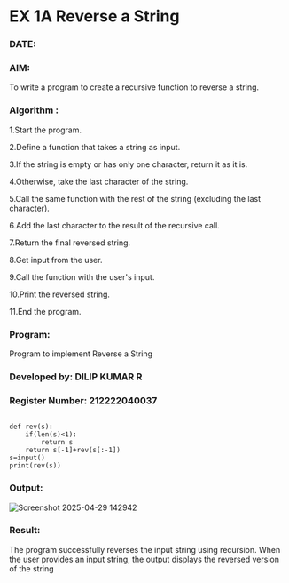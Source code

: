 # EX 1A Reverse a String

### DATE:

### AIM:

To write a program to create a recursive function to reverse a string.

### Algorithm :
1.Start the program.

2.Define a function that takes a string as input.

3.If the string is empty or has only one character, return it as it is.

4.Otherwise, take the last character of the string.

5.Call the same function with the rest of the string (excluding the last character).

6.Add the last character to the result of the recursive call.

7.Return the final reversed string.

8.Get input from the user.

9.Call the function with the user's input.

10.Print the reversed string.

11.End the program.

### Program:
Program to implement Reverse a String

### Developed by: DILIP KUMAR R
### Register Number: 212222040037
```

def rev(s):
    if(len(s)<1):
        return s
    return s[-1]+rev(s[:-1])
s=input()
print(rev(s))

```
### Output:

![Screenshot 2025-04-29 142942](https://github.com/user-attachments/assets/c191ad44-8f10-4593-aa31-cd2996a9ed3d)


### Result:
The program successfully reverses the input string using recursion. When the user provides an input string, the output displays the reversed version of the string
